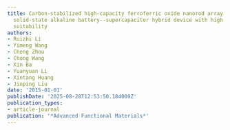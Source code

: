 ```yaml
---
title: Carbon-stabilized high-capacity ferroferric oxide nanorod array for flexible
  solid-state alkaline battery--supercapacitor hybrid device with high environmental
  suitability
authors:
- Ruizhi Li
- Yimeng Wang
- Cheng Zhou
- Chong Wang
- Xin Ba
- Yuanyuan Li
- Xintang Huang
- Jinping Liu
date: '2015-01-01'
publishDate: '2025-08-28T12:53:50.184009Z'
publication_types:
- article-journal
publication: '*Advanced Functional Materials*'
---
```

